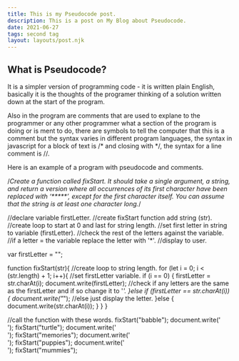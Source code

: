 ```yaml
---
title: This is my Pseudocode post.
description: This is a post on My Blog about Pseudocode.
date: 2021-06-27
tags: second tag
layout: layouts/post.njk
---
```


## What is Pseudocode?

It is a simpler version of programming code - it is written plain English, basically it is the thoughts of the programer thinking of a solution written down at the start of the program.

Also in the program are comments that are used to explane to the programmer or any other programmer what a section of the program is doing or is ment to do, there are symbols to tell the computer that this is a comment but the syntax varies in different program languages, the syntax in javascript for a block of text is /* and closing with */, the syntax for a line comment is //.

Here is an example of a program with pseudocode and comments.

/*Create a function called fixStart. It should take a single argument, a
string, and return a version where all occurrences of its first character
have been replaced with ‘*****’, except for the first character itself. You
can assume that the string is at least one character long.*/


//declare variable firstLetter.
//create fixStart function add string (str).
//create loop to start at 0 and last for string length.
//set first letter in string to variable (firstLetter).
//check the rest of the letters against the variable.
//if a letter = the variable replace the letter with '*'.
//display to user.

var firstLetter = "";

function fixStart(str){
  //create loop to string length.
  for (let i = 0; i < (str.length) + 1; i++){
    //set firstLetter variable.
    if (i == 0) {
      firstLetter = str.charAt(i);
      document.write(firstLetter);
      //check if any letters are the same as the firstLetter and if so change it to '*'.
    }else if (firstLetter == str.charAt(i)) {
      document.write("*");
      //else just display the letter.
    }else {
      document.write(str.charAt(i));
    }
  }
}

//call the function with these words.
fixStart("babble");
document.write('<br>');
fixStart("turtle");
document.write('<br>');
fixStart("memories");
document.write('<br>');
fixStart("puppies");
document.write('<br>');
fixStart("mummies");
